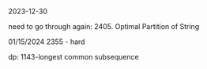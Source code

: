 2023-12-30

need to go through again:
2405. Optimal Partition of String  

01/15/2024
2355 - hard

dp: 1143-longest common subsequence


